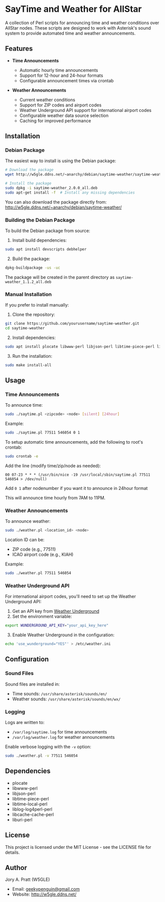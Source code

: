 # SayTime and Weather for AllStar

A collection of Perl scripts for announcing time and weather conditions over AllStar nodes. These scripts are designed to work with Asterisk's sound system to provide automated time and weather announcements.

## Features

- **Time Announcements**
  - Automatic hourly time announcements
  - Support for 12-hour and 24-hour formats
  - Configurable announcement times via crontab

- **Weather Announcements**
  - Current weather conditions
  - Support for ZIP codes and airport codes
  - Weather Underground API support for international airport codes
  - Configurable weather data source selection
  - Caching for improved performance

## Installation

### Debian Package

The easiest way to install is using the Debian package:

```bash
# Download the package
wget http://w5gle.ddns.net/~anarchy/debian/saytime-weather/saytime-weather_2.0.0_all.deb

# Install the package
sudo dpkg -i saytime-weather_2.0.0_all.deb
sudo apt-get install -f  # Install any missing dependencies
```

You can also download the package directly from:
http://w5gle.ddns.net/~anarchy/debian/saytime-weather/

### Building the Debian Package

To build the Debian package from source:

1. Install build dependencies:
```bash
sudo apt install devscripts debhelper
```

2. Build the package:
```bash
dpkg-buildpackage -us -uc
```

The package will be created in the parent directory as `saytime-weather_1.1.2_all.deb`

### Manual Installation

If you prefer to install manually:

1. Clone the repository:
```bash
git clone https://github.com/yourusername/saytime-weather.git
cd saytime-weather
```

2. Install dependencies:
```bash
sudo apt install plocate libwww-perl libjson-perl libtime-piece-perl libtime-local-perl liblog-log4perl-perl libcache-cache-perl liburi-perl
```

3. Run the installation:
```bash
sudo make install-all
```

## Usage

### Time Announcements

To announce time:
```bash
sudo ./saytime.pl <zipcode> <node> [silent] [24hour]
```

Example:
```bash
sudo ./saytime.pl 77511 546054 0 1
```

To setup automatic time announcements, add the following to root's crontab:
```bash
sudo crontab -e
```

Add the line (modify time/zip/node as needed):
```
00 07-23 * * * (/usr/bin/nice -19 /usr/local/sbin/saytime.pl 77511 546054 > /dev/null)
```

Add ```0 1``` after nodenumber if you want it to announce in 24hour format

This will announce time hourly from 7AM to 11PM.

### Weather Announcements

To announce weather:
```bash
sudo ./weather.pl <location_id> <node>
```

Location ID can be:
- ZIP code (e.g., 77511)
- ICAO airport code (e.g., KIAH)

Example:
```bash
sudo ./weather.pl 77511 546054
```

### Weather Underground API

For international airport codes, you'll need to set up the Weather Underground API:

1. Get an API key from [Weather Underground](https://www.wunderground.com/weather/api)
2. Set the environment variable:
```bash
export WUNDERGROUND_API_KEY="your_api_key_here"
```

3. Enable Weather Underground in the configuration:
```bash
echo 'use_wunderground="YES"' > /etc/weather.ini
```

## Configuration

### Sound Files

Sound files are installed in:
- Time sounds: `/usr/share/asterisk/sounds/en/`
- Weather sounds: `/usr/share/asterisk/sounds/en/wx/`

### Logging

Logs are written to:
- `/var/log/saytime.log` for time announcements
- `/var/log/weather.log` for weather announcements

Enable verbose logging with the `-v` option:
```bash
sudo ./weather.pl -v 77511 546054
```

## Dependencies

- plocate
- libwww-perl
- libjson-perl
- libtime-piece-perl
- libtime-local-perl
- liblog-log4perl-perl
- libcache-cache-perl
- liburi-perl

## License

This project is licensed under the MIT License - see the LICENSE file for details.

## Author

Jory A. Pratt (W5GLE)
- Email: geekypenguin@gmail.com
- Website: http://w5gle.ddns.net/
